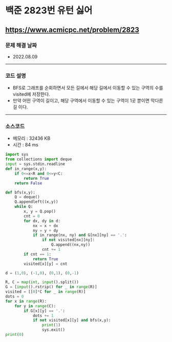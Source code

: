 # 백준 2823번 유턴 싫어
https://www.acmicpc.net/problem/2823
---

### 문제 해결 날짜
- 2022.08.09
---

### 코드 설명
- BFS로 그래프를 순회하면서 모든 길에서 해당 길에서 이동할 수 있는 구역의 수를 visited에 저장한다.
- 만약 어떤 구역이 길이고, 해당 구역에서 이동할 수 있는 구역이 1곳 뿐이면 막다른 길 이다.
---

### 소스코드
- 메모리 : 32436 KB
- 시간 : 84 ms
```Python
import sys
from collections import deque
input = sys.stdin.readline
def in_range(x,y):
    if 0<=x<R and 0<=y<C:
        return True
    return False

def bfs(x,y):
    Q = deque()
    Q.appendleft((x,y))
    while Q:
        x, y = Q.pop()
        cnt = 0
        for dx, dy in d:
            nx = x + dx
            ny = y + dy
            if in_range(nx, ny) and G[nx][ny] == '.':
                if not visited[nx][ny]:
                    Q.append((nx,ny))
                cnt += 1
        if cnt == 1:
            return True
        visited[x][y] = cnt

d = (1,0), (-1,0), (0,1), (0,-1)

R, C = map(int, input().split())
G = [input().rstrip() for _ in range(R)]
visited = [[0]*C for _ in range(R)]
dots = 0
for x in range(R):
    for y in range(C):
        if G[x][y] == '.':
            dots += 1
            if not visited[x][y] and bfs(x,y):
                print(1)
                sys.exit()
print(0)
```